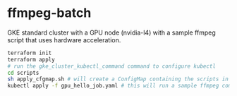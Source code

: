 # ffmpeg-batch
GKE standard cluster with a GPU node (nvidia-l4) with a sample ffmpeg script that uses hardware acceleration.


```bash
terraform init
terraform apply
# run the gke_cluster_kubectl_command command to configure kubectl
cd scripts
sh apply_cfgmap.sh # will create a ConfigMap containing the scripts in scripts/bench_scripts
kubectl apply -f gpu_hello_job.yaml # this will run a sample ffmpeg command with hwaccel
```